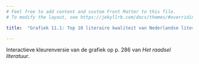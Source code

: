 ```yaml
---
# Feel free to add content and custom Front Matter to this file.
# To modify the layout, see https://jekyllrb.com/docs/themes/#overriding-theme-defaults

title:  "Grafiek 11.1: Top 10 literaire kwaliteit van Nederlandse literaire romans van mannen en van vrouwen en extra grafiek"

---
```

Interactieve kleurenversie van de grafiek op p. 286 van *Het raadsel literatuur*.

<script src="https://d3js.org/d3.v6.min.js" defer></script>
<script src="https://d3js.org/d3-scale.v3.min.js" defer></script>
<script src="js/companion_utils_locale-nl.js" defer></script>
<script src="js/companion_utils_colors.js" defer></script>
<script src="js/companion_utils_svg2png.js" defer></script>

<script src="js/companion_chart_11-1_male-matthew.js" defer></script>

<div class="chart_float" id="chart_11-1_male-matthew"></div>
<div class="chart_float" id="chart_11-2_male-matthew-all"></div>

<!-- **Hoe zijn de metingen te repliceren?**
VOORBEELDQUERY HIER! -->
